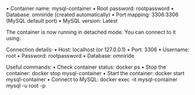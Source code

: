•  Container name: mysql-container
•  Root password: rootpassword
•  Database: omniride (created automatically)
•  Port mapping: 3306:3306 (MySQL default port)
•  MySQL version: Latest

The container is now running in detached mode. You can connect to it using:

Connection details:
•  Host: localhost (or 127.0.0.1)
•  Port: 3306
•  Username: root
•  Password: rootpassword
•  Database: omniride

Useful commands:
•  Check container status: docker ps
•  Stop the container: docker stop mysql-container
•  Start the container: docker start mysql-container
•  Connect to MySQL: docker exec -it mysql-container mysql -u root -p